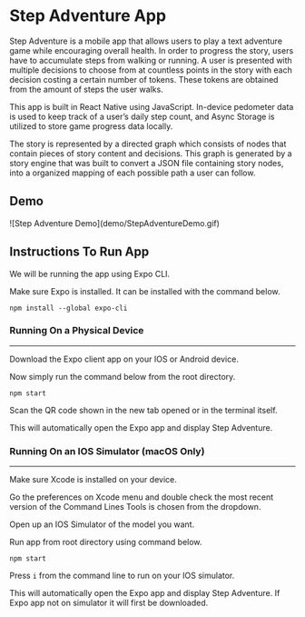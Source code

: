 <h1>Step Adventure App</h1>
<p>
Step Adventure is a mobile app that allows users to play a text adventure
game while encouraging overall health. In order to progress the story, users
have to accumulate steps from walking or running. A user is presented with  
multiple decisions to choose from at countless points in the story with each 
decision costing a certain number of tokens. These tokens are obtained from
the amount of steps the user walks.

This app is built in React Native using JavaScript. In-device pedometer 
data is used to keep track of a user’s daily step count, and 
Async Storage is utilized to store game progress data locally.

The story is represented by a directed graph which consists of nodes that 
contain pieces of story content and decisions. This graph is generated by 
a story engine that was built to convert a JSON file containing story 
nodes, into a organized mapping of each possible path a user can follow.
</p>

<h2>Demo</h2>
![Step Adventure Demo](demo/StepAdventureDemo.gif)

<h2>Instructions To Run App</h2>
<p>
We will be running the app using Expo CLI.

Make sure Expo is installed. It can be installed with the command
below.

```
npm install --global expo-cli
```

<h3>Running On a Physical Device</h3>
<hr>
Download the Expo client app on your IOS or Android device.

Now simply run the command below from the root directory.

```
npm start
```
Scan the QR code shown in the new tab opened or in the terminal itself.

This will automatically open the Expo app and display Step Adventure.

<h3>Running On an IOS Simulator (macOS Only)</h3>
<hr>
Make sure Xcode is installed on your device.

Go the preferences on Xcode menu and double check the most recent version of the
Command Lines Tools is chosen from the dropdown.

Open up an IOS Simulator of the model you want.

Run app from root directory using command below.

```
npm start
```
Press ```i``` from the command line to run on your IOS simulator.

This will automatically open the Expo app and display Step Adventure.
If Expo app not on simulator it will first be downloaded.
</p>
